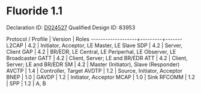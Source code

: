 # Fluoride 1.1

Declaration ID: [D024527](https://www.bluetooth.org/tpg/QLI_viewQDL.cfm?qid=24527)
Qualified Design ID: 83953

Protocol / Profile | Version | Roles
-------------------+---------+-------
L2CAP              | 4.2     | Initiator, Acceptor, LE Master, LE Slave
SDP                | 4.2     | Server, Client
GAP                | 4.2     | BR/EDR, LE Central, LE Periperhal, LE Observer, LE Broadcaster
GATT               | 4.2     | Client, Server; LE and BR/EDR
ATT                | 4.2     | Client, Server; LE and BR/EDR
SM                 | 4.2     | Master (Initiator), Slave (Responder)
AVCTP              | 1.4     | Controller, Target
AVDTP              | 1.2     | Source, Initiator, Acceptor
BNEP               | 1.0     |
GAVDP              | 1.2     | Initiator, Acceptor
MCAP               | 1.0     | Sink
RFCOMM             | 1.2     |
SPP                | 1.2     | A, B

